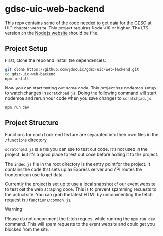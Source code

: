 # gdsc-uic-web-backend

This repo contains some of the code needed to get data for the GDSC at UIC chapter website. This project requires Node v18 or higher. The LTS version on the [Node.js website](https://nodejs.org/en) should be fine.

## Project Setup

First, clone the repo and install the dependencies:

```bash
git clone https://github.com/gdscuic/gdsc-uic-web-backend.git
cd gdsc-uic-web-backend
npm install
```

Now you can start testing out some code. This project has nodemon setup to watch changes in `scratchpad.js`. Doing the following command will start nodemon and rerun your code when you save changes to `scratchpad.js`:

```bash
npm run dev
```

## Project Structure

Functions for each back end feature are separated into their own files in the `/functions` directory.

`scratchpad.js` is a file you can use to test out code. It's not used in the project, but it's a good place to test out code before adding it to the project.

The `index.js` file in the root directory is the entry point for the project. It contains the code that sets up an Express server and API routes the frontend can use to get data.

Currently the project is set up to use a local snapshot of our event website to test out the web scraping code. This is to prevent spamming requests to the actual site. You can grab the latest HTML by uncommenting the fetch request in `/functions/common.js`.

> [!WARNING]  
> Please do not uncomment the fetch request while running the `npm run dev` command. This will spam requests to the event website and could get you blocked from the site.
